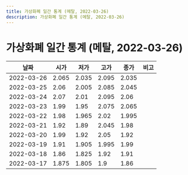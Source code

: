```yaml
---
title: 가상화폐 일간 통계 (메탈, 2022-03-26)
description: 가상화폐 일간 통계 (메탈, 2022-03-26)
---
```


가상화폐 일간 통계 (메탈, 2022-03-26)
===

|날짜|시가|저가|고가|종가|비고|
|--|--|--|--|--|--|
|2022-03-26|2.065|2.035|2.095|2.035|    |
|2022-03-25|2.06|2.005|2.085|2.045|    |
|2022-03-24|2.07|2.01|2.095|2.06|    |
|2022-03-23|1.99|1.95|2.075|2.065|    |
|2022-03-22|1.98|1.965|2.02|1.995|    |
|2022-03-21|1.92|1.89|2.045|1.98|    |
|2022-03-20|1.99|1.92|2.05|1.92|    |
|2022-03-19|1.91|1.905|1.995|1.99|    |
|2022-03-18|1.86|1.825|1.92|1.91|    |
|2022-03-17|1.875|1.805|1.9|1.86|    |
